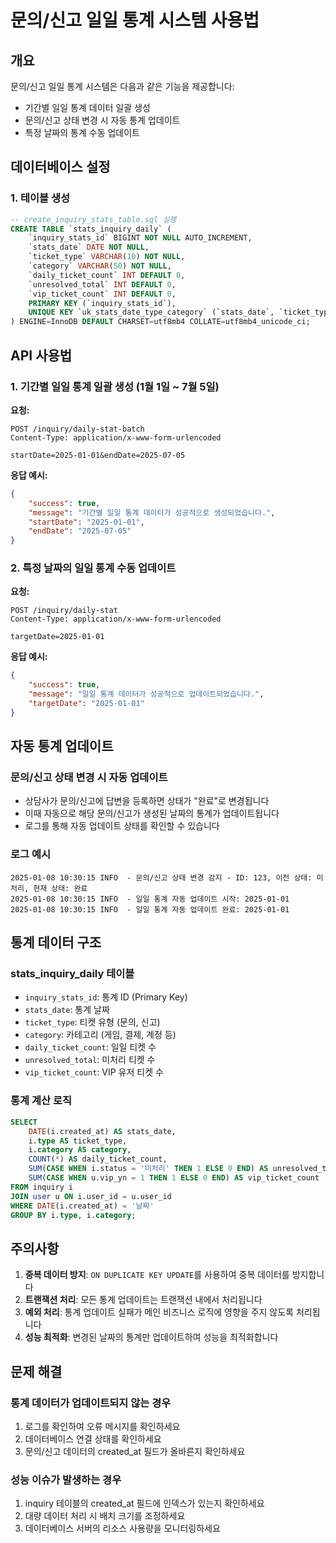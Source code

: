 # 문의/신고 일일 통계 시스템 사용법

## 개요
문의/신고 일일 통계 시스템은 다음과 같은 기능을 제공합니다:
- 기간별 일일 통계 데이터 일괄 생성
- 문의/신고 상태 변경 시 자동 통계 업데이트
- 특정 날짜의 통계 수동 업데이트

## 데이터베이스 설정

### 1. 테이블 생성
```sql
-- create_inquiry_stats_table.sql 실행
CREATE TABLE `stats_inquiry_daily` (
    `inquiry_stats_id` BIGINT NOT NULL AUTO_INCREMENT,
    `stats_date` DATE NOT NULL,
    `ticket_type` VARCHAR(10) NOT NULL,
    `category` VARCHAR(50) NOT NULL,
    `daily_ticket_count` INT DEFAULT 0,
    `unresolved_total` INT DEFAULT 0,
    `vip_ticket_count` INT DEFAULT 0,
    PRIMARY KEY (`inquiry_stats_id`),
    UNIQUE KEY `uk_stats_date_type_category` (`stats_date`, `ticket_type`, `category`)
) ENGINE=InnoDB DEFAULT CHARSET=utf8mb4 COLLATE=utf8mb4_unicode_ci;
```

## API 사용법

### 1. 기간별 일일 통계 일괄 생성 (1월 1일 ~ 7월 5일)

**요청:**
```http
POST /inquiry/daily-stat-batch
Content-Type: application/x-www-form-urlencoded

startDate=2025-01-01&endDate=2025-07-05
```

**응답 예시:**
```json
{
    "success": true,
    "message": "기간별 일일 통계 데이터가 성공적으로 생성되었습니다.",
    "startDate": "2025-01-01",
    "endDate": "2025-07-05"
}
```

### 2. 특정 날짜의 일일 통계 수동 업데이트

**요청:**
```http
POST /inquiry/daily-stat
Content-Type: application/x-www-form-urlencoded

targetDate=2025-01-01
```

**응답 예시:**
```json
{
    "success": true,
    "message": "일일 통계 데이터가 성공적으로 업데이트되었습니다.",
    "targetDate": "2025-01-01"
}
```

## 자동 통계 업데이트

### 문의/신고 상태 변경 시 자동 업데이트
- 상담사가 문의/신고에 답변을 등록하면 상태가 "완료"로 변경됩니다
- 이때 자동으로 해당 문의/신고가 생성된 날짜의 통계가 업데이트됩니다
- 로그를 통해 자동 업데이트 상태를 확인할 수 있습니다

### 로그 예시
```
2025-01-08 10:30:15 INFO  - 문의/신고 상태 변경 감지 - ID: 123, 이전 상태: 미처리, 현재 상태: 완료
2025-01-08 10:30:15 INFO  - 일일 통계 자동 업데이트 시작: 2025-01-01
2025-01-08 10:30:15 INFO  - 일일 통계 자동 업데이트 완료: 2025-01-01
```

## 통계 데이터 구조

### stats_inquiry_daily 테이블
- `inquiry_stats_id`: 통계 ID (Primary Key)
- `stats_date`: 통계 날짜
- `ticket_type`: 티켓 유형 (문의, 신고)
- `category`: 카테고리 (게임, 결제, 계정 등)
- `daily_ticket_count`: 일일 티켓 수
- `unresolved_total`: 미처리 티켓 수
- `vip_ticket_count`: VIP 유저 티켓 수

### 통계 계산 로직
```sql
SELECT
    DATE(i.created_at) AS stats_date,
    i.type AS ticket_type,
    i.category AS category,
    COUNT(*) AS daily_ticket_count,
    SUM(CASE WHEN i.status = '미처리' THEN 1 ELSE 0 END) AS unresolved_total,
    SUM(CASE WHEN u.vip_yn = 1 THEN 1 ELSE 0 END) AS vip_ticket_count
FROM inquiry i
JOIN user u ON i.user_id = u.user_id
WHERE DATE(i.created_at) = '날짜'
GROUP BY i.type, i.category;
```

## 주의사항

1. **중복 데이터 방지**: `ON DUPLICATE KEY UPDATE`를 사용하여 중복 데이터를 방지합니다
2. **트랜잭션 처리**: 모든 통계 업데이트는 트랜잭션 내에서 처리됩니다
3. **예외 처리**: 통계 업데이트 실패가 메인 비즈니스 로직에 영향을 주지 않도록 처리됩니다
4. **성능 최적화**: 변경된 날짜의 통계만 업데이트하여 성능을 최적화합니다

## 문제 해결

### 통계 데이터가 업데이트되지 않는 경우
1. 로그를 확인하여 오류 메시지를 확인하세요
2. 데이터베이스 연결 상태를 확인하세요
3. 문의/신고 데이터의 created_at 필드가 올바른지 확인하세요

### 성능 이슈가 발생하는 경우
1. inquiry 테이블의 created_at 필드에 인덱스가 있는지 확인하세요
2. 대량 데이터 처리 시 배치 크기를 조정하세요
3. 데이터베이스 서버의 리소스 사용량을 모니터링하세요
